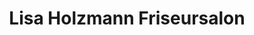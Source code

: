 ---
title: "Lisa Holzmann Friseursalon"
url: /ettringen/lisa-holzmann-friseursalon/
shop: Friseur
---